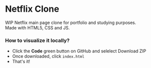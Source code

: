 # Netflix Clone

WIP Netflix main page clone for portfolio and studying purposes.  
Made with HTML5, CSS and JS.

### How to visualize it locally?
- Click the **Code** green button on GitHub and selelect Download ZIP
- Once downloaded, click ``index.html``
- That's it!
